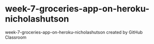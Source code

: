 # week-7-groceries-app-on-heroku-nicholashutson
week-7-groceries-app-on-heroku-nicholashutson created by GitHub Classroom
